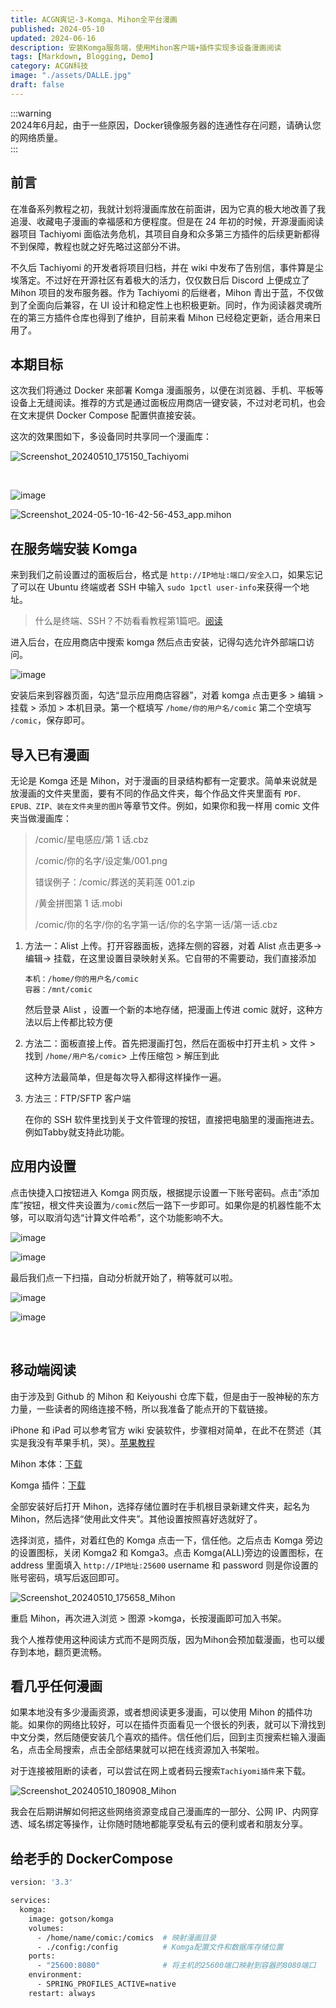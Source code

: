 ```yaml
---
title: ACGN爽记-3-Komga、Mihon全平台漫画
published: 2024-05-10
updated: 2024-06-16
description: 安装Komga服务端，使用Mihon客户端+插件实现多设备漫画阅读
tags: [Markdown, Blogging, Demo]
category: ACGN科技
image: "./assets/DALLE.jpg"
draft: false
---
```



:::warning  
2024年6月起，由于一些原因，Docker镜像服务器的连通性存在问题，请确认您的网络质量。  
:::

## 前言

在准备系列教程之初，我就计划将漫画库放在前面讲，因为它真的极大地改善了我追漫、收藏电子漫画的幸福感和方便程度。但是在 24 年初的时候，开源漫画阅读器项目 Tachiyomi 面临法务危机，其项目自身和众多第三方插件的后续更新都得不到保障，教程也就之好先略过这部分不讲。

不久后 Tachiyomi 的开发者将项目归档，并在 wiki 中发布了告别信，事件算是尘埃落定。不过好在开源社区有着极大的活力，仅仅数日后 Discord 上便成立了 Mihon 项目的发布服务器。作为 Tachiyomi 的后继者，Mihon 青出于蓝，不仅做到了全面向后兼容，在 UI 设计和稳定性上也积极更新。同时，作为阅读器灵魂所在的第三方插件仓库也得到了维护，目前来看 Mihon 已经稳定更新，适合用来日用了。

## 本期目标

这次我们将通过 Docker 来部署 Komga 漫画服务，以便在浏览器、手机、平板等设备上无缝阅读。推荐的方式是通过面板应用商店一键安装，不过对老司机，也会在文末提供 Docker Compose 配置供直接安装。

这次的效果图如下，多设备同时共享同一个漫画库：

​![Screenshot_20240510_175150_Tachiyomi](assets/Screenshot_20240510_175150_Tachiyomi-20240510175226-giuzap8.jpg "平板端")​

‍

​![image](assets/image-20240510164108-qnno5xu.png "网页端")​

​![Screenshot_2024-05-10-16-42-56-453_app.mihon](assets/Screenshot_2024-05-10-16-42-56-453_app.mihon-20240510164456-abc3zhb.jpg "手机端")​

## 在服务端安装 Komga

来到我们之前设置过的面板后台，格式是 `http://IP地址:端口/安全入口`​，如果忘记了可以在 Ubuntu 终端或者 SSH 中输入 `sudo 1pctl user-info` ​来获得一个地址。

> 什么是终端、SSH？不妨看看教程第1篇吧。[阅读](http://duke486.pub:5212/archives/59)

进入后台，在应用商店中搜索 komga 然后点击安装，记得勾选允许外部端口访问。

​![image](assets/image-20240510170016-wlc2sox.png)​

安装后来到容器页面，勾选“显示应用商店容器”，对着 komga 点击更多 > 编辑 > 挂载 > 添加 > 本机目录。第一个框填写 `/home/你的用户名/comic`​ 第二个空填写 `/comic`​，保存即可。

## 导入已有漫画

无论是 Komga 还是 Mihon，对于漫画的目录结构都有一定要求。简单来说就是放漫画的文件夹里面，要有不同的作品文件夹，每个作品文件夹里面有 `PDF、EPUB、ZIP、装在文件夹里的图片` ​等章节文件。例如，如果你和我一样用 comic 文件夹当做漫画库：

> /comic/星电感应/第 1 话.cbz
>
> /comic/你的名字/设定集/001.png
>
> 错误例子：/comic/葬送的芙莉莲 001.zip
>
> /黄金拼图第 1 话.mobi
>
> /comic/你的名字/你的名字第一话/你的名字第一话/第一话.cbz

1. 方法一：Alist 上传。打开容器面板，选择左侧的容器，对着 Alist 点击更多-> 编辑-> 挂载，在这里设置目录映射关系。它自带的不需要动，我们直接添加

   ​`本机：/home/你的用户名/comic`​  
   ​`容器：/mnt/comic`​

   然后登录 Alist ，设置一个新的本地存储，把漫画上传进 comic 就好，这种方法以后上传都比较方便
2. 方法二：面板直接上传。首先把漫画打包，然后在面板中打开主机 > 文件 > 找到 `/home/用户名/comic`​> 上传压缩包 > 解压到此

   这种方法最简单，但是每次导入都得这样操作一遍。
3. 方法三：FTP/SFTP 客户端

   在你的 SSH 软件里找到关于文件管理的按钮，直接把电脑里的漫画拖进去。例如Tabby就支持此功能。

## 应用内设置

点击快捷入口按钮进入 Komga 网页版，根据提示设置一下账号密码。点击“添加库”按钮，根文件夹设置为`/comic`​ 然后一路下一步即可。如果你是的机器性能不太够，可以取消勾选“计算文件哈希”，这个功能影响不大。

​![image](assets/image-20240510171428-399z019.png)​

​![image](assets/image-20240510171646-04blfse.png)​

最后我们点一下扫描，自动分析就开始了，稍等就可以啦。

​![image](assets/image-20240510174131-3gbxfke.png)​

​![image](assets/image-20240510191546-j2w34dq.png)​

‍

## 移动端阅读

由于涉及到 Github 的 Mihon 和 Keiyoushi 仓库下载，但是由于一股神秘的东方力量，一些读者的网络连接不畅，所以我准备了能点开的下载链接。

iPhone 和 iPad 可以参考官方 wiki 安装软件，步骤相对简单，在此不在赘述（其实是我没有苹果手机，哭）。[苹果教程](https://komga.org/docs/guides/panels)

Mihon 本体：[下载](http://duke486.pub:5244/d/data/mihon-v0.16.5.apk?sign=R4fqg1uUupVkZ-_D6mHJZv7v_RhGY0UBDOBtfx6Kppw=:0)

Komga 插件：[下载](http://duke486.pub:5244/d/data/tachiyomi-all.komga-v1.4.57.apk?sign=TSB8XiSUDALZHc37wEiLufrE2qrv3SgMPctZKP8t978=:0)

全部安装好后打开 Mihon，选择存储位置时在手机根目录新建文件夹，起名为 Mihon，然后选择“使用此文件夹”。其他设置按照喜好选就好了。​

选择浏览，插件，对着红色的 Komga 点击一下，信任他。之后点击 Komga 旁边的设置图标，关闭 Komga2 和 Komga3。点击 Komga(ALL)旁边的设置图标，在 address 里面填入 `http://IP地址:25600` ​username 和 password 则是你设置的账号密码，填写后返回即可。

​![Screenshot_20240510_175658_Mihon](assets/Screenshot_20240510_175658_Mihon-20240510175745-di9p0sn.jpg)​

重启 Mihon，再次进入浏览 > 图源 >komga，长按漫画即可加入书架。

我个人推荐使用这种阅读方式而不是网页版，因为Mihon会预加载漫画，也可以缓存到本地，翻页更流畅。

## 看几乎任何漫画

如果本地没有多少漫画资源，或者想阅读更多漫画，可以使用 Mihon 的插件功能。如果你的网络比较好，可以在插件页面看见一个很长的列表，就可以下滑找到中文分类，然后随便安装几个喜欢的插件。信任他们后，回到主页搜索栏输入漫画名，点击全局搜索，点击全部结果就可以把在线资源加入书架啦。

对于连接被阻断的读者，可以尝试在网上或者码云搜索`Tachiyomi插件`​来下载。

​![Screenshot_20240510_180908_Mihon](assets/Screenshot_20240510_180908_Mihon-20240510180926-jdslt9d.jpg)​

我会在后期讲解如何把这些网络资源变成自己漫画库的一部分、公网 IP、内网穿透、域名绑定等操作，让你随时随地都能享受私有云的便利或者和朋友分享。

## 给老手的 DockerCompose

```dockerfile
version: '3.3'

services:
  komga:
    image: gotson/komga
    volumes:
      - /home/name/comic:/comics  # 映射漫画目录
      - ./config:/config          # Komga配置文件和数据库存储位置
    ports:
      - "25600:8080"              # 将主机的25600端口映射到容器的8080端口
    environment:
      - SPRING_PROFILES_ACTIVE=native
    restart: always
```

‍
